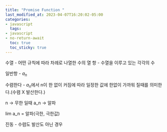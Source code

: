 ```yaml
---
title: "Promise Function "
last_modified_at: 2023-04-07T16:20:02-05:00
categories:
- javascript
  tags:
- javascript
- no-return-await
  toc: true
  toc_sticky: true
---
```


수열 - 어떤 규칙에 따라 차례로 나열한 수의 열
항 - 수열을 이루고 있는 각각의 수

일반항 - ${a_n}$

수렴한다 - ${a_n}$에서 n이 한 없이 커짐에 따라 일정한 값에 한없이 가까워 질때를 의미한다.(수렴 X 발산한다.)

n -> 무한 일때 a_n -> 알파

lim a_n = 알파(극한, 극한값)

진동 - 수렴도 발산도 아닌 경우
